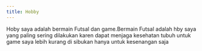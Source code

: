 ```yaml
---
title: Hobby 
---
```


Hoby saya adalah bermain Futsal dan game.Bermain Futsal adalah hby saya yang paling sering dilakukan karen dapat menjaga kesehatan tubuh untuk game saya lebih kurang di sibukan hanya untuk kesenangan saja 

